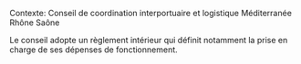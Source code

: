 Contexte: Conseil de coordination interportuaire et logistique Méditerranée Rhône Saône

Le conseil adopte un règlement intérieur qui définit notamment la prise en charge de ses dépenses de fonctionnement.